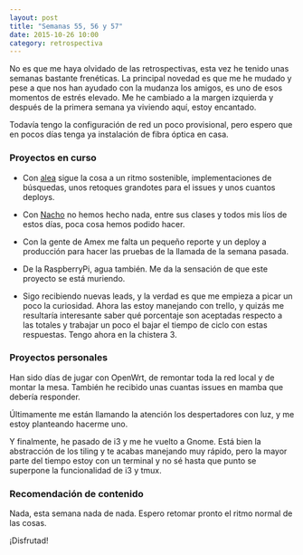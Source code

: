 ```yaml
---
layout: post
title: "Semanas 55, 56 y 57"
date: 2015-10-26 10:00
category: retrospectiva
---
```


No es que me haya olvidado de las retrospectivas, esta vez he tenido unas
semanas bastante frenéticas. La principal novedad es que me he mudado y pese a
que nos han ayudado con la mudanza los amigos, es uno de esos momentos de estrés
elevado. Me he cambiado a la margen izquierda y después de la primera semana ya
viviendo aquí, estoy encantado.

Todavía tengo la configuración de red un poco provisional, pero espero que en
pocos días tenga ya instalación de fibra óptica en casa.

### Proyectos en curso

* Con [alea](http://alea-soluciones.com) sigue la cosa a un ritmo sostenible,
  implementaciones de búsquedas, unos retoques grandotes para el issues y unos
  cuantos deploys.

* Con [Nacho](https://twitter.com/Nachokyoku) no hemos hecho nada, entre sus
  clases y todos mis líos de estos días, poca cosa hemos podido hacer.

* Con la gente de Amex me falta un pequeño reporte y un deploy a producción para
  hacer las pruebas de la llamada de la semana pasada.

* De la RaspberryPi, agua también. Me da la sensación de que este proyecto se
  está muriendo.

* Sigo recibiendo nuevas leads, y la verdad es que me empieza a picar un poco la
  curiosidad. Ahora las estoy manejando con trello, y quizás me resultaría
  interesante saber qué porcentaje son aceptadas respecto a las totales y
  trabajar un poco el bajar el tiempo de ciclo con estas respuestas. Tengo ahora
  en la chistera 3.

### Proyectos personales

Han sido días de jugar con OpenWrt, de remontar toda la red local y de montar la
mesa. También he recibido unas cuantas issues en mamba que debería responder.

Últimamente me están llamando la atención los despertadores con luz, y me estoy
planteando hacerme uno.

Y finalmente, he pasado de i3 y me he vuelto a Gnome. Está bien la abstracción
de los tiling y te acabas manejando muy rápido, pero la mayor parte del tiempo
estoy con un terminal y no sé hasta que punto se superpone la funcionalidad de
i3 y tmux.

### Recomendación de contenido

Nada, esta semana nada de nada. Espero retomar pronto el ritmo normal de las
cosas.

¡Disfrutad!

